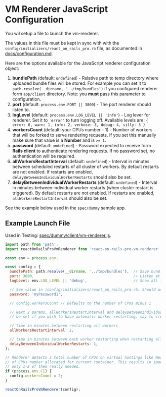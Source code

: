 # VM Renderer JavaScript Configuration

You wil setup a file to launch the vm-renderer.

The values in this file must be kept in sync with with the `config/initializers/react_on_rails_pro.rb` file, as documented in [docs/configuration.md](../configuration.md).

Here are the options available for the JavaScript renderer configuration object:

1. **bundlePath** (default: `undefined`) - Relative path to temp directory where uploaded bundle files will be stored. For example you can set it to `path.resolve(__dirname, '../tmp/bundles')` if you configured renderer form `app/client` directory. Note: you **must** pass this parameter to configuration.
2. **port** (default: `process.env.PORT || 3800`) - The port renderer should listen to.
3. **logLevel** (default: `process.env.LOG_LEVEL || 'info'`) - Log lever for renderer. Set it to `'error'` to turn logging off. Available levels are: `{ error: 0, warn: 1, info: 2, verbose: 3, debug: 4, silly: 5 }`
4. **workersCount** (default: your CPUs number - 1) - Number of workers that will be forked to serve rendering requests. If you set this manually make sure that value is a **Number** and is `>= 1`.
5. **password** (default: `undefined`) - Password expected to receive form **Rails client** to authenticate rendering requests. If no password set, no authentication will be required.
6. **allWorkersRestartInterval** (default: `undefined`) - Interval in minutes between scheduled restarts of all cluster of workers. By default restarts are not enabled. If restarts are enabled, `delayBetweenIndividualWorkerRestarts` should also be set.
7. **delayBetweenIndividualWorkerRestarts** (default: `undefined`) - Interval in minutes between individual worker restarts (when cluster restart is triggered). By default restarts are not enabled. If restarts are enabled, `allWorkersRestartInterval` should also be set.

See the example below used in the `spec/dummy` sample app.



## Example Launch File
Used in Testing: [spec/dummy/client/vm-renderer.js](../../spec/dummy/client/vm-renderer.js).


```js
import path from 'path';
import reactOnRailsProVmRenderer from 'react-on-rails-pro-vm-renderer';

const env = process.env;

const config = {
  bundlePath: path.resolve(__dirname, '../tmp/bundles'),  // Save bundle to "tmp/" dir of our dummy app
  port: 3800,                                             // Listen at port 3800
  logLevel: env.LOG_LEVEL || 'debug',                     // Show all logs

  // See value in /config/initializers/react_on_rails_pro.rb. Should use env value in real app.
  password: 'myPassword1',

  // config.workersCount // Defaults to the number of CPUs minus 1

  // Next 2 params, allWorkersRestartInterval and delayBetweenIndividualWorkerRestarts must both
  // be set if you wish to have automatic worker restarting, say to clear memory leaks.

  // time in minutes between restarting all workers
  allWorkersRestartInterval: 2,

  // time in minutes between each worker restarting when restarting all workers
  delayBetweenIndividualWorkerRestarts: 1,
};

// Renderer detects a total number of CPUs on virtual hostings like Heroky or CircleCI instead
// of CPUs number allocated for current container. This results in spawning many workers while
// only 1-2 of them really needed.
if (process.env.CI) {
  config.workersCount = 2;
}

reactOnRailsProVmRenderer(config);

```
